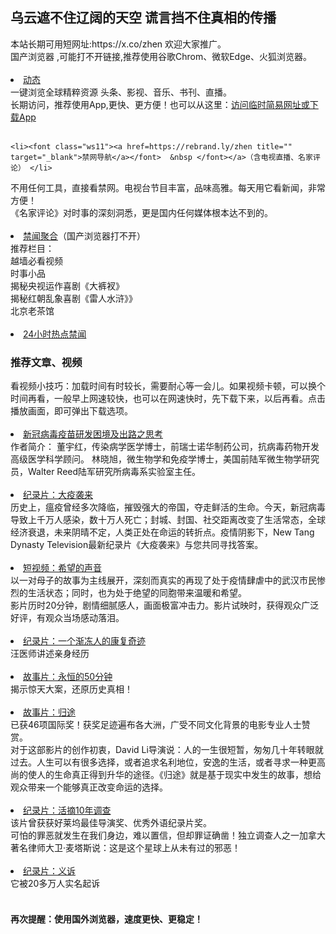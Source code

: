 ## 乌云遮不住辽阔的天空 谎言挡不住真相的传播
<div>本站长期可用短网址:https://x.co/zhen 欢迎大家推广。</div>
<div>国产浏览器 ,可能打不开链接,推荐使用谷歌Chrom、微软Edge、火狐浏览器。</div>
<div><BR></div>
<li><font class="ws11"><a href=https://x.co/ddw title="" target="_blank">动态</a></font></a></font></li>  
<div>一键浏览全球精粹资源 头条、影视、音乐、书刊、直播。</div>

<div>长期访问，推荐使用App,更快、更方便！也可以从这里：<a href="https://x.co/ogate" title="" target="_blank">访问临时简易网址或下载App</a></font></font></li></div>
<div><BR></div>       
    
    <li><font class="ws11"><a href=https://rebrand.ly/zhen title="" target="_blank">禁网导航</a></font>  &nbsp </font></a>（含电视直播、名家评论） </li>
 
<div>不用任何工具，直接看禁网。电视台节目丰富，品味高雅。每天用它看新闻，非常方便！</font></div> 
<div>《名家评论》对时事的深刻洞悉，更是国内任何媒体根本达不到的。</font></li></div> 
<div><BR></div>
 

<li><font class="ws11"><a href=https://github.com/gfw-breaker/banned-news3/blob/master/README.md title="" target="_blank">禁闻聚合</a></font>（国产浏览器打不开）</a></font></li>  
 <div>推荐栏目：</div>
 <div>越墙必看视频</div>
 <div>时事小品</div>
 <div>揭秘央视运作喜剧《大裤衩》  </div>
 <div>揭秘红朝乱象喜剧《雷人水浒》》  </div>
 <div>北京老茶馆  </div>

<div><BR></div>
 <li><font class="ws11"><a href=https://github.com/zydd999/bnews2/blob/master/readme.md#dsfgt title="" target="_blank">24小时热点禁闻</a></font></a></font></li >  
 


### 推荐文章、视频
<div>看视频小技巧：加载时间有时较长，需要耐心等一会儿。如果视频卡顿，可以换个时间再看，一般早上网速较快，也可以在网速快时，先下载下来，以后再看。点击播放画面，即可弹出下载选项。
<div><BR></div>    
 <li><font class="ws11"><a href="https://github.com/zydd999/bnews/wiki/%E6%96%B0%E5%86%A0%E7%97%85%E6%AF%92%E7%96%AB%E8%8B%97%E7%A0%94%E5%8F%91%E5%9B%B0%E5%A2%83%E5%8F%8A%E5%87%BA%E8%B7%AF%E4%B9%8B%E6%80%9D%E8%80%83" title="" target="_blank">新冠病毒疫苗研发困境及出路之思考</a></font></a></font></li  
 <div>作者简介： 董宇红，传染病学医学博士，前瑞士诺华制药公司，抗病毒药物开发高级医学科学顾问。 林晓旭，微生物学和免疫学博士，美国前陆军微生物学研究员，Walter Reed陆军研究所病毒系实验室主任。</font></li></div> 
 <div><BR></div>
     
 <li><font class="ws11"><a href="https://gitlab.com/szzdlab/m1/raw/master/dexl.mp4" title="" target="_blank">纪录片：大疫袭来</a></font></a></font></li 
<div> 历史上，瘟疫曾经多次降临，摧毁强大的帝国，夺走鲜活的生命。今天，新冠病毒导致上千万人感染，数十万人死亡；封城、封国、社交距离改变了生活常态，全球经济衰退，未来阴晴不定，人类正处在命运的转折点。疫情阴影下，New Tang Dynasty Television最新纪录片《大疫袭来》与您共同寻找答案。</font></li></div> 
  <div><BR></div>
      <li><font class="ws11"><a href="https://gitlab.com/szzdlab/www/raw/master/v/SoundOfHope_360p.mp4" title="" target="_ blank">短视频：希望的声音</a></font></a></font></li 
  <div>以一对母子的故事为主线展开，深刻而真实的再现了处于疫情肆虐中的武汉市民惨烈的生活状态；同时，也为处于绝望的同胞带来温暖和希望。
 <div>影片历时20分钟，剧情细腻感人，画面极富冲击力。影片试映时，获得观众广泛好评，有观众当场感动落泪。
     <div><BR></div>       
  <li><font class="ws11"><a href="https://gitlab.com/szzdlab/w2/raw/master/rs/Uc6y.mp4" title="" target="_blank">纪录片：一个渐冻人的康复奇迹</a></font></a></font></li 
  <div>汪医师讲述亲身经历
    <div><BR></div>
   <li><font class="ws11"><a href="https://gitlab.com/szzdlab/m1/raw/master/YongHeng-360p.mp4" title="" target="_blank">故事片：永恒的50分钟</a></font></a></font></li 
  <div>揭示惊天大案，还原历史真相！
    <div><BR></div>       
 <li><font class="ws11"><a href= "https://gitlab.com/szzdlab/v2/raw/master/hG75Ez1eTyeZN.mp4"  title="" target="_blank">故事片：归途</a></font></a></font></li  
   <div>已获46项国际奖！获奖足迹遍布各大洲，广受不同文化背景的电影专业人士赞赏。
      <div>对于这部影片的创作初衷，David Li导演说：人的一生很短暂，匆匆几十年转眼就过去。人生可以有很多选择，或者追求名利地位，安逸的生活，或者寻求一种更高尚的使人的生命真正得到升华的途径。《归途》就是基于现实中发生的故事，想给观众带来一个能够真正改变命运的选择。
 <div><BR></div>
<li><font class="ws11"><a href="https://gitlab.com/szzdlab/w5/raw/master/5N.8.mp4" title="" target="_blank">纪录片：活摘10年调查</a></font></a></font></li
  <div>该片曾获获好莱坞最佳导演奖、优秀外语纪录片奖。
    <div>可怕的罪恶就发生在我们身边，难以置信，但却罪证确凿！独立调查人之一加拿大著名律师大卫·麦塔斯说：这是这个星球上从未有过的邪恶！
     <div><BR></div>
<li><font class="ws11"><a href="https://gitlab.com/szzdlab/v1/raw/master/2017-7-5/5-YiSu_MH-360p.mp4" title="" target="_blank">纪录片：义诉</a></font></a></font></li  

 <div> 它被20多万人实名起诉</font></li></div> 
<div><BR></div>
  
<div><h4>再次提醒：使用国外浏览器，速度更快、更稳定！<h4></div>

